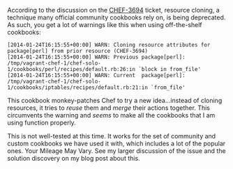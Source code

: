 According to the discussion on the [CHEF-3694](https://tickets.opscode.com/browse/CHEF-3694) ticket, resource cloning, a technique many official community cookbooks rely on, is being deprecated. As such, you get a lot of warnings like this when using off-the-shelf cookbooks:

```
[2014-01-24T16:15:55+00:00] WARN: Cloning resource attributes for package[perl] from prior resource (CHEF-3694)
[2014-01-24T16:15:55+00:00] WARN: Previous package[perl]: /tmp/vagrant-chef-1/chef-solo-1/cookbooks/perl/recipes/default.rb:26:in `block in from_file'
[2014-01-24T16:15:55+00:00] WARN: Current  package[perl]: /tmp/vagrant-chef-1/chef-solo-1/cookbooks/iptables/recipes/default.rb:21:in `from_file'
```

This cookbook monkey-patches Chef to try a new idea...instead of cloning resources, it tries to _reuse_ them and _merge_ their actions together. This circumvents the warning and _seems_ to make all the cookbooks that I am using function properly.

This is not well-tested at this time. It works for the set of community and custom cookbooks we have used it with, which includes a lot of the popular ones. Your Mileage May Vary. See my larger discussion of the issue and the solution discovery on my blog post about this.
